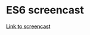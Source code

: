 <h1>ES6 screencast</h1>

<a target="_blank" href="https://www.youtube.com/watch?v=4YfsAz-sNAo&list=PLqHlAwsJRxAOpWPtj2T6HhSzX-lKmKV2q&index=1">Link to screencast</a>

<h3></h3>